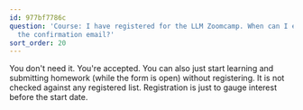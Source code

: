 ```yaml
---
id: 977bf7786c
question: 'Course: I have registered for the LLM Zoomcamp. When can I expect to receive
  the confirmation email?'
sort_order: 20
---
```


You don't need it. You're accepted. You can also just start learning and submitting homework (while the form is open) without registering. It is not checked against any registered list. Registration is just to gauge interest before the start date.